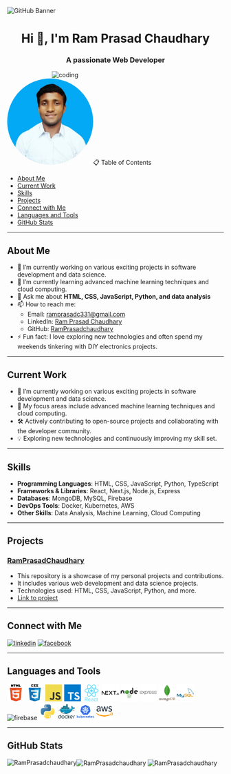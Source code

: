 ![GitHub Banner](https://github.com/RamPrasadchaudhary/RamPrasadchaudhary/blob/main/githubBanner.png)

<h1 align="center">Hi 👋, I'm Ram Prasad Chaudhary</h1>
<h3 align="center">A passionate Web Developer</h3>

<img align="right" alt="coding" width="400" src="https://user-images.githubusercontent.com/55389276/140866485-8fb1c876-9a8f-4d6a-98dc-08c4981eaf70.gif">

<p align="left">
  <img src="https://github.com/RamPrasadchaudhary/RamPrasadchaudhary/blob/main/New%20Doc%2008-03-2024%2018.05.jpg" alt="Profile View" width="200" style="border-radius: 50%; box-shadow: 0px 4px 8px [...] />
</p>

---

## 📋 Table of Contents
- [About Me](#about-me)
- [Current Work](#current-work)
- [Skills](#skills)
- [Projects](#projects)
- [Connect with Me](#connect-with-me)
- [Languages and Tools](#languages-and-tools)
- [GitHub Stats](#github-stats)

---

## About Me
- 🔭 I’m currently working on various exciting projects in software development and data science.
- 🌱 I’m currently learning advanced machine learning techniques and cloud computing.
- 💬 Ask me about **HTML, CSS, JavaScript, Python, and data analysis**
- 📫 How to reach me:
  - Email: ramprasadc331@gmail.com
  - LinkedIn: [Ram Prasad Chaudhary](https://www.linkedin.com/in/ram-prasad-chaudhary-312221251/)
  - GitHub: [RamPrasadchaudhary](https://github.com/RamPrasadchaudhary)
- ⚡ Fun fact: I love exploring new technologies and often spend my weekends tinkering with DIY electronics projects.

---

## Current Work
- 🔭 I’m currently working on various exciting projects in software development and data science.
- 🌱 My focus areas include advanced machine learning techniques and cloud computing.
- 🛠️ Actively contributing to open-source projects and collaborating with the developer community.
- 💡 Exploring new technologies and continuously improving my skill set.

---

## Skills
- **Programming Languages**: HTML, CSS, JavaScript, Python, TypeScript
- **Frameworks & Libraries**: React, Next.js, Node.js, Express
- **Databases**: MongoDB, MySQL, Firebase
- **DevOps Tools**: Docker, Kubernetes, AWS
- **Other Skills**: Data Analysis, Machine Learning, Cloud Computing

---

## Projects
### [RamPrasadChaudhary](https://github.com/RamPrasadchaudhary/RamPrasadChaudhary)
- This repository is a showcase of my personal projects and contributions.
- It includes various web development and data science projects.
- Technologies used: HTML, CSS, JavaScript, Python, and more.
- [Link to project](https://github.com/RamPrasadchaudhary/RamPrasadChaudhary)

---

## Connect with Me
<p align="left">
  <a href="https://linkedin.com/in/ramprasadchaudhary" target="blank"><img align="center" src="https://raw.githubusercontent.com/rahuldkjain/github-profile-readme-generator/master/src/images/icons/Social/linkedin.svg" alt="linkedin" height="30" width="40" /></a>
  <a href="https://fb.com/ramprasadchaudhary" target="blank"><img align="center" src="https://raw.githubusercontent.com/rahuldkjain/github-profile-readme-generator/master/src/images/icons/Social/facebook.svg" alt="facebook" height="30" width="40" /></a>
</p>

---

## Languages and Tools
<p align="left">
  <img src="https://raw.githubusercontent.com/devicons/devicon/master/icons/html5/html5-original-wordmark.svg" alt="html5" width="40" height="40"/>
  <img src="https://raw.githubusercontent.com/devicons/devicon/master/icons/css3/css3-original-wordmark.svg" alt="css3" width="40" height="40"/>
  <img src="https://raw.githubusercontent.com/devicons/devicon/master/icons/javascript/javascript-original.svg" alt="javascript" width="40" height="40"/>
  <img src="https://raw.githubusercontent.com/devicons/devicon/master/icons/typescript/typescript-original.svg" alt="typescript" width="40" height="40"/>
  <img src="https://raw.githubusercontent.com/devicons/devicon/master/icons/react/react-original-wordmark.svg" alt="react" width="40" height="40"/>
  <img src="https://raw.githubusercontent.com/devicons/devicon/master/icons/nextjs/nextjs-original-wordmark.svg" alt="nextjs" width="40" height="40"/>
  <img src="https://raw.githubusercontent.com/devicons/devicon/master/icons/nodejs/nodejs-original-wordmark.svg" alt="nodejs" width="40" height="40"/>
  <img src="https://raw.githubusercontent.com/devicons/devicon/master/icons/express/express-original-wordmark.svg" alt="express" width="40" height="40"/>
  <img src="https://raw.githubusercontent.com/devicons/devicon/master/icons/mongodb/mongodb-original-wordmark.svg" alt="mongodb" width="40" height="40"/>
  <img src="https://raw.githubusercontent.com/devicons/devicon/master/icons/mysql/mysql-original-wordmark.svg" alt="mysql" width="40" height="40"/>
  <img src="https://www.vectorlogo.zone/logos/firebase/firebase-icon.svg" alt="firebase" width="40" height="40"/>
  <img src="https://raw.githubusercontent.com/devicons/devicon/master/icons/python/python-original.svg" alt="python" width="40" height="40"/>
  <img src="https://raw.githubusercontent.com/devicons/devicon/master/icons/docker/docker-original-wordmark.svg" alt="docker" width="40" height="40"/>
  <img src="https://raw.githubusercontent.com/devicons/devicon/master/icons/kubernetes/kubernetes-plain-wordmark.svg" alt="kubernetes" width="40" height="40"/>
  <img src="https://raw.githubusercontent.com/devicons/devicon/master/icons/amazonwebservices/amazonwebservices-original-wordmark.svg" alt="aws" width="40" height="40"/>
</p>

---

## GitHub Stats
<p>
  <img align="left" src="https://github-readme-stats.vercel.app/api/top-langs?username=RamPrasadchaudhary&show_icons=true&locale=en&layout=compact" alt="RamPrasadchaudhary" />
  <img align="center" src="https://github-readme-stats.vercel.app/api?username=RamPrasadchaudhary&show_icons=true&locale=en" alt="RamPrasadchaudhary" />
  <img align="center" src="https://github-readme-streak-stats.herokuapp.com/?user=RamPrasadchaudhary&" alt="RamPrasadchaudhary" />
</p>
